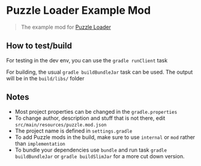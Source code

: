 # Puzzle Loader Example Mod
> The example mod for [Puzzle Loader](https://github.com/PuzzleLoader/PuzzleLoader)

## How to test/build
For testing in the dev env, you can use the `gradle runClient` task

For building, the usual `gradle buildBundleJar` task can be used. The output will be in the `build/libs/` folder

## Notes
- Most project properties can be changed in the `gradle.properties`
- To change author, description and stuff that is not there, edit `src/main/resources/puzzle.mod.json`
- The project name is defined in `settings.gradle`
- To add Puzzle mods in the build, make sure to use `internal` or `mod` rather than `implementation`
- To bundle your dependencies use `bundle` and run task `gradle buildBundleJar` or `gradle buildSlimJar` for a more cut down version.
